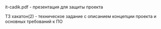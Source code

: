 it-cadik.pdf - презентация для защиты проекта

ТЗ хакатон(2) - техническое задание с описанием концепции проекта и основных требований к ПО
